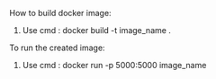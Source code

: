 How to build docker image:
1. Use cmd : docker build -t image_name .

   
To run the created image:
1. Use cmd : docker run -p 5000:5000 image_name
